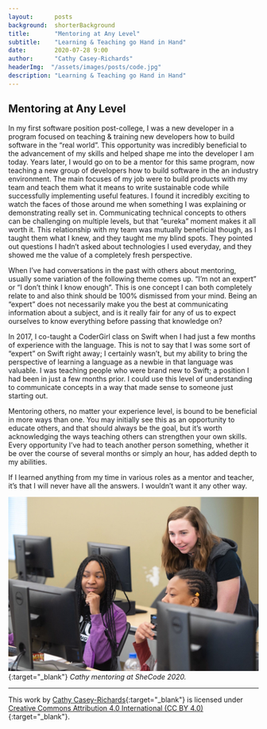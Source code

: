 ```yaml
---
layout:      posts
background:  shorterBackground
title:       "Mentoring at Any Level"
subtitle:    "Learning & Teaching go Hand in Hand"
date:        2020-07-28 9:00
author:      "Cathy Casey-Richards"
headerImg:  "/assets/images/posts/code.jpg"
description: "Learning & Teaching go Hand in Hand"
---
```


## Mentoring at Any Level

In my first software position post-college, I was a new developer in a program focused on teaching & training new developers how to build software in the “real world”. This opportunity was incredibly beneficial to the advancement of my skills and helped shape me into the developer I am today. Years later, I would go on to be a mentor for this same program, now teaching a new group of developers how to build software in the an industry environment. The main focuses of my job were to build products with my team and teach them what it means to write sustainable code while successfully implementing useful features. I found it incredibly exciting to watch the faces of those around me when something I was explaining or demonstrating really set in. Communicating technical concepts to others can be challenging on multiple levels, but that “eureka” moment makes it all worth it. This relationship with my team was mutually beneficial though, as I taught them what I knew, and they taught me my blind spots. They pointed out questions I hadn’t asked about technologies I used everyday, and they showed me the value of a completely fresh perspective. 

When I’ve had conversations in the past with others about mentoring, usually some variation of the following theme comes up. “I’m not an expert” or “I don’t think I know enough”. This is one concept I can both completely relate to and also think should be 100% dismissed from your mind. Being an “expert” does not necessarily make you the best at communicating information about a subject, and is it really fair for any of us to expect ourselves to know everything before passing that knowledge on?

In 2017, I co-taught a CoderGirl class on Swift when I had just a few months of experience with the language. This is not to say that I was some sort of “expert” on Swift right away; I certainly wasn’t, but my ability to bring the perspective of learning a language as a newbie in that language was valuable. I was teaching people who were brand new to Swift; a position I had been in just a few months prior. I could use this level of understanding to communicate concepts in a way that made sense to someone just starting out. 

Mentoring others, no matter your experience level, is bound to be beneficial in more ways than one. You may initially see this as an opportunity to educate others, and that should always be the goal, but it’s worth acknowledging the ways teaching others can strengthen your own skills. Every opportunity I’ve had to teach another person something, whether it be over the course of several months or simply an hour, has added depth to my abilities. 

If I learned anything from my time in various roles as a mentor and teacher, it’s that I will never have all the answers. I wouldn’t want it any other way. 

![Cathy mentoring at SheCode 2020](/assets/images/posts/2020-07-28-mentoring-at-any-level/she-code-2020.jpg){:target="_blank"}
*Cathy mentoring at SheCode 2020.*

***

This work by [Cathy Casey-Richards](https://www.cathyc93.com/){:target="_blank"} is licensed under [Creative Commons Attribution 4.0 International (CC BY 4.0)](https://creativecommons.org/licenses/by/4.0/){:target="_blank"}.

